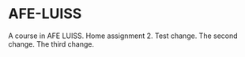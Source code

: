 # AFE-LUISS
A course in AFE LUISS. Home assignment 2.
Test change.
The second change.
The third change.

